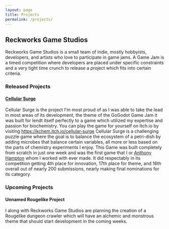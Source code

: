```yaml
---
layout: page
title: Projects
permalink: /projects/
---
```


## Reckworks Game Studios
Reckworks Game Studios is a small team of indie, mostly hobbyists, developers, and artists who love to participate in game jams. A Game Jam is a timed competition where developers are placed under specific constraints and a very tight time crunch to release a project which fits into certain criteria.

### Released Projects

#### [Cellular Surge](https://kchem.itch.io/cellular-surge)
Cellular Surge is the project I'm most proud of as I was able to take the lead in most areas of its development, the theme of the GoGodot Game Jam it was built for lendt itself perfectly to a game which utilized my expertise and passion for biochemistry. You can play the game for yourself on Itch.io by visiting https://kchem.itch.io/cellular-surge
Cellular Surge is a challenging puzzle game where the goal is to balance the ecosystem of a petri-dish by adding microbes that balance certain variables, all more or less based on the parts of chemistry experiments I enjoy. This Game was built completely from scratch in just one week and was the first game that I or [Anthony Hampton](https://k-dallas.github.io/people/) whom I worked with ever made. It did respectably in its competition getting 4th place for innovation, 17th place for theme, and 16th overall out of nearly 200 submissions, nearly making final nominations for its category.

### Upcoming Projects

#### Unnamed Rougelike Project
I along with Reckworks Game Studios are planning the creation of a Rougelike dungeon crawler which will have an alchemic and monstrous theme that should start development in the coming weeks.
